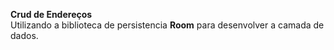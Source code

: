 <b> Crud de Endereços</b><br>
Utilizando a biblioteca de persistencia <b>Room</b> para desenvolver a camada de dados.
